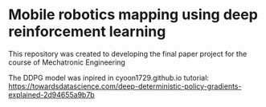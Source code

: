# Mobile robotics mapping using deep reinforcement learning

This repository was created to developing the final paper project for the course of Mechatronic Engineering 

The DDPG model was inpired in cyoon1729.github.io tutorial: https://towardsdatascience.com/deep-deterministic-policy-gradients-explained-2d94655a9b7b
